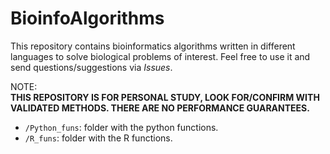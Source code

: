 # BioinfoAlgorithms

This repository contains bioinformatics algorithms written in different languages to solve biological problems of interest. Feel free to use it and send questions/suggestions via *Issues*.

NOTE:  
**THIS REPOSITORY IS FOR PERSONAL STUDY, LOOK FOR/CONFIRM WITH VALIDATED METHODS. THERE ARE NO PERFORMANCE GUARANTEES.**


- `/Python_funs`: folder with the python functions.
- `/R_funs`: folder with the R functions.
